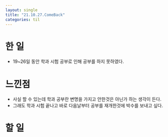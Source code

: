 ```yaml
---
layout: single
title: "21.10.27.ComeBack"
categories: til
---
```


# 한 일
* 19~26일 동안 학과 시험 공부로 인해 공부를 하지 못하였다.


# 느낀점
* 사실 할 수 있는데 학과 공부란 변명을 가지고 안한것은 아닌가 하는 생각이 든다.
* 그래도 학과 시험 끝나고 바로 다음날부터 공부를 재개한것에 박수를 보내고 싶다.


# 할 일
